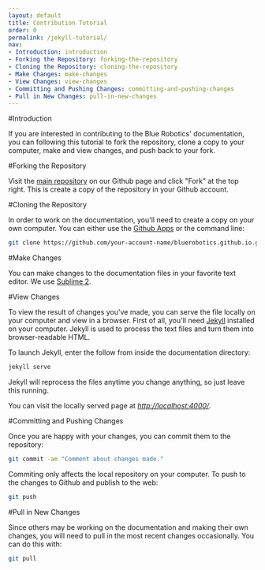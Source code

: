 ```yaml
---
layout: default
title: Contribution Tutorial
order: 0
permalink: /jekyll-tutorial/
nav:
- Introduction: introduction
- Forking the Repository: forking-the-repository
- Cloning the Repository: cloning-the-repository
- Make Changes: make-changes
- View Changes: view-changes
- Committing and Pushing Changes: committing-and-pushing-changes
- Pull in New Changes: pull-in-new-changes
---
```


#Introduction

If you are interested in contributing to the Blue Robotics' documentation, you can following this tutorial to fork the repository, clone a copy to your computer, make and view changes, and push back to your fork.

#Forking the Repository

Visit the [main repository](https://github.com/bluerobotics/bluerobotics.github.io/) on our Github page and click "Fork" at the top right. This is create a copy of the repository in your Github account.

#Cloning the Repository

In order to work on the documentation, you'll need to create a copy on your own computer. You can either use the [Github Apps](#) or the command line:

~~~ bash
git clone https://github.com/your-account-name/bluerobotics.github.io.git
~~~~~~

#Make Changes

You can make changes to the documentation files in your favorite text editor. We use [Sublime 2](#).

#View Changes

To view the result of changes you've made, you can serve the file locally on your computer and view in a browser. First of all, you'll need [Jekyll](http://jekyllrb.com/docs/installation/) installed on your computer. Jekyll is used to process the text files and turn them into browser-readable HTML.

To launch Jekyll, enter the follow from inside the documentation directory:

~~~~ bash
jekyll serve
~~~~~~

Jekyll will reprocess the files anytime you change anything, so just leave this running. 

You can visit the locally served page at *[http://localhost:4000/](http://localhost:4000/)*.

#Committing and Pushing Changes

Once you are happy with your changes, you can commit them to the repository:

~~~~ bash
git commit -am "Comment about changes made."
~~~~~~

Commiting only affects the local repository on your computer. To push to the changes to Github and publish to the web:

~~~~ bash
git push
~~~~~~

#Pull in New Changes 

Since others may be working on the documentation and making their own changes, you will need to pull in the most recent changes occasionally. You can do this with:

~~~~ bash
git pull
~~~~~~